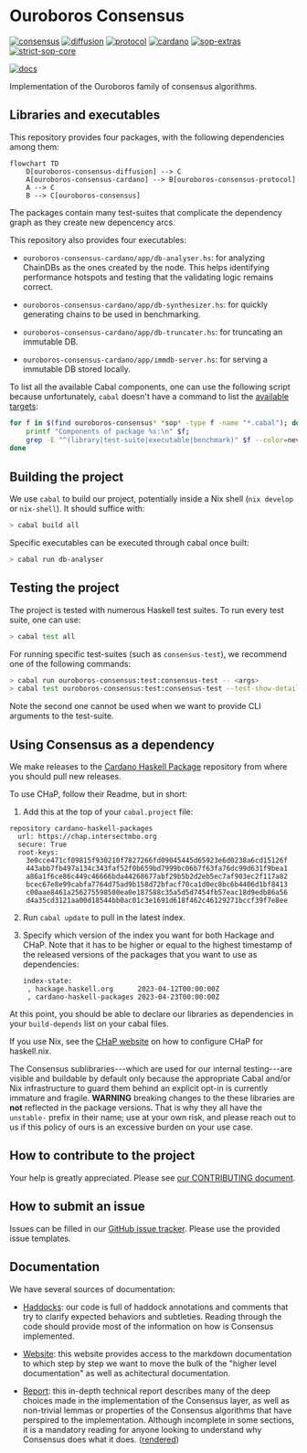 # Ouroboros Consensus

[![consensus](https://img.shields.io/badge/ouroboros--consensus-0.14.0.0-blue)](https://chap.intersectmbo.org/package/ouroboros-consensus-0.14.0.0/)
[![diffusion](https://img.shields.io/badge/ouroboros--consensus--diffusion-0.9.0.0-blue)](https://chap.intersectmbo.org/package/ouroboros-consensus-diffusion-0.9.0.0/)
[![protocol](https://img.shields.io/badge/ouroboros--consensus--protocol-0.6.0.0-blue)](https://chap.intersectmbo.org/package/ouroboros-consensus-protocol-0.6.0.0/)
[![cardano](https://img.shields.io/badge/ouroboros--consensus--cardano-0.12.1.0-blue)](https://chap.intersectmbo.org/package/ouroboros-consensus-cardano-0.12.1.0/)
[![sop-extras](https://img.shields.io/badge/sop--extras-0.1.0.0-blue)](https://chap.intersectmbo.org/package/sop-extras-0.1.0.0/)
[![strict-sop-core](https://img.shields.io/badge/strict--sop--core-0.1.0.0-blue)](https://chap.intersectmbo.org/package/strict-sop-core-0.1.0.0/)

[![docs](https://img.shields.io/badge/Documentation-yellow)][webpage]

Implementation of the Ouroboros family of consensus algorithms.

## Libraries and executables

This repository provides four packages, with the following dependencies among
them:

``` mermaid
flowchart TD
    D[ouroboros-consensus-diffusion] --> C
    A[ouroboros-consensus-cardano] --> B[ouroboros-consensus-protocol]
    A --> C
    B --> C[ouroboros-consensus]
```

The packages contain many test-suites that complicate the dependency graph as
they create new depencency arcs.

This repository also provides four executables:

- `ouroboros-consensus-cardano/app/db-analyser.hs`: for analyzing ChainDBs as
  the ones created by the node. This helps identifying performance hotspots and
  testing that the validating logic remains correct.

- `ouroboros-consensus-cardano/app/db-synthesizer.hs`: for quickly generating
  chains to be used in benchmarking.

- `ouroboros-consensus-cardano/app/db-truncater.hs`: for truncating an immutable
  DB.

- `ouroboros-consensus-cardano/app/immdb-server.hs`: for serving a immutable DB
  stored locally.

To list all the available Cabal components, one can use the following script
because unfortunately, `cabal` doesn't have a command to list the [available
targets](https://github.com/haskell/cabal/issues/4070):

``` bash
for f in $(find ouroboros-consensus* *sop* -type f -name "*.cabal"); do
    printf "Components of package %s:\n" $f;
    grep -E "^(library|test-suite|executable|benchmark)" $f --color=never | column -t | sort | sed 's/^/\t/'
done
```

## Building the project

We use `cabal` to build our project, potentially inside a Nix shell (`nix
develop` or `nix-shell`). It should suffice with:

``` bash
> cabal build all
```

Specific executables can be executed through cabal once built:

``` bash
> cabal run db-analyser
```

## Testing the project

The project is tested with numerous Haskell test suites. To run every test
suite, one can use:

``` bash
> cabal test all
```

For running specific test-suites (such as `consensus-test`), we recommend one of
the following commands:

``` bash
> cabal run ouroboros-consensus:test:consensus-test -- <args>
> cabal test ouroboros-consensus:test:consensus-test --test-show-details=direct
```

Note the second one cannot be used when we want to provide CLI arguments to the
test-suite.

## Using Consensus as a dependency

We make releases to the [Cardano Haskell
Package](https://chap.intersectmbo.org/all-packages/)
repository from where you should pull new releases.

To use CHaP, follow their Readme, but in short:

1. Add this at the top of your `cabal.project` file:

  ```
  repository cardano-haskell-packages
    url: https://chap.intersectmbo.org
    secure: True
    root-keys:
      3e0cce471cf09815f930210f7827266fd09045445d65923e6d0238a6cd15126f
      443abb7fb497a134c343faf52f0b659bd7999bc06b7f63fa76dc99d631f9bea1
      a86a1f6ce86c449c46666bda44268677abf29b5b2d2eb5ec7af903ec2f117a82
      bcec67e8e99cabfa7764d75ad9b158d72bfacf70ca1d0ec8bc6b4406d1bf8413
      c00aae8461a256275598500ea0e187588c35a5d5d7454fb57eac18d9edb86a56
      d4a35cd3121aa00d18544bb0ac01c3e1691d618f462c46129271bccf39f7e8ee
  ```

2. Run `cabal update` to pull in the latest index.
3. Specify which version of the index you want for both Hackage and CHaP. Note
   that it has to be higher or equal to the highest timestamp of the released
   versions of the packages that you want to use as dependencies:

   ```
   index-state:
    , hackage.haskell.org      2023-04-12T00:00:00Z
    , cardano-haskell-packages 2023-04-23T00:00:00Z
   ```

At this point, you should be able to declare our libraries as dependencies in
your `build-depends` list on your cabal files.

If you use Nix, see the [CHaP
website](https://chap.intersectmbo.org/) on how to
configure CHaP for haskell.nix.

The Consensus sublibraries---which are used for our internal testing---are
visible and buildable by default only because the appropriate Cabal and/or Nix
infrastructure to guard them behind an explicit opt-in is currently immature
and fragile. **WARNING** breaking changes to the these libraries are **not**
reflected in the package versions. That is why they all have the `unstable-`
prefix in their name; use at your own risk, and please reach out to us if this
policy of ours is an excessive burden on your use case.

## How to contribute to the project

Your help is greatly appreciated. Please see [our CONTRIBUTING
document](CONTRIBUTING.md).

## How to submit an issue

Issues can be filled in our [GitHub issue
tracker](https://github.com/IntersectMBO/ouroboros-consensus/issues). Please
use the provided issue templates.

## Documentation

We have several sources of documentation:

- [Haddocks](https://ouroboros-consensus.cardano.intersectmbo.org/haddocks/):
  our code is full of haddock annotations and comments that try to clarify
  expected behaviors and subtleties. Reading through the code should provide
  most of the information on how is Consensus implemented.

- [Website](https://ouroboros-consensus.cardano.intersectmbo.org/): this
  website provides access to the markdown documentation to which step by step we
  want to move the bulk of the "higher level documentation" as well as
  achitectural documentation.

- [Report](./docs/tech-reports/report/): this in-depth technical report describes many of the
  deep choices made in the implementation of the Consensus layer, as well as
  non-trivial lemmas or properties of the Consensus algorithms that have
  perspired to the implementation. Although incomplete in some sections, it is a
  mandatory reading for anyone looking to understand why Consensus does what it
  does.
  ([rendered](https://ouroboros-consensus.cardano.intersectmbo.org/pdfs/report.pdf))


[webpage]: https://ouroboros-consensus.cardano.intersectmbo.org/
